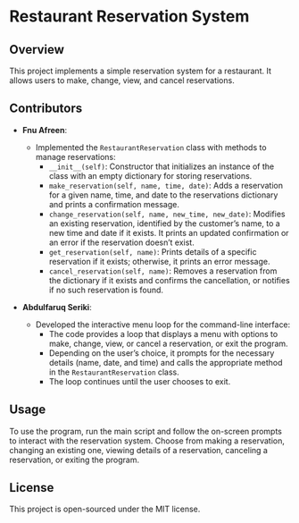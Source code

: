 # Restaurant Reservation System

## Overview
This project implements a simple reservation system for a restaurant. It allows users to make, change, view, and cancel reservations.

## Contributors
- **Fnu Afreen**:
  - Implemented the `RestaurantReservation` class with methods to manage reservations:
    - `__init__(self)`: Constructor that initializes an instance of the class with an empty dictionary for storing reservations.
    - `make_reservation(self, name, time, date)`: Adds a reservation for a given name, time, and date to the reservations dictionary and prints a confirmation message.
    - `change_reservation(self, name, new_time, new_date)`: Modifies an existing reservation, identified by the customer’s name, to a new time and date if it exists. It prints an updated confirmation or an error if the reservation doesn’t exist.
    - `get_reservation(self, name)`: Prints details of a specific reservation if it exists; otherwise, it prints an error message.
    - `cancel_reservation(self, name)`: Removes a reservation from the dictionary if it exists and confirms the cancellation, or notifies if no such reservation is found.

- **Abdulfaruq Seriki**:
  - Developed the interactive menu loop for the command-line interface:
    - The code provides a loop that displays a menu with options to make, change, view, or cancel a reservation, or exit the program.
    - Depending on the user’s choice, it prompts for the necessary details (name, date, and time) and calls the appropriate method in the `RestaurantReservation` class.
    - The loop continues until the user chooses to exit.

## Usage
To use the program, run the main script and follow the on-screen prompts to interact with the reservation system. Choose from making a reservation, changing an existing one, viewing details of a reservation, canceling a reservation, or exiting the program.

## License
This project is open-sourced under the MIT license.
